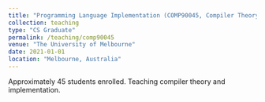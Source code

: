 ```yaml
---
title: "Programming Language Implementation (COMP90045, Compiler Theory)"
collection: teaching
type: "CS Graduate"
permalink: /teaching/comp90045
venue: "The University of Melbourne"
date: 2021-01-01
location: "Melbourne, Australia"
---
```


Approximately 45 students enrolled. Teaching compiler theory and implementation.
